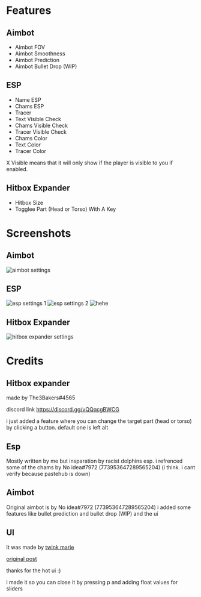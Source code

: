 # Features

## Aimbot

- Aimbot FOV
- Aimbot Smoothness
- Aimbot Prediction
- Aimbot Bullet Drop (WIP)

## ESP

- Name ESP
- Chams ESP
- Tracer
- Text Visible Check
- Chams Visible Check
- Tracer Visible Check
- Chams Color
- Text Color
- Tracer Color

X Visible means that it will only show if the player is visible to you if enabled.

## Hitbox Expander

- Hitbox Size
- Togglee Part (Head or Torso) With A Key

# Screenshots

## Aimbot
![aimbot settings](https://i.imgur.com/KwOxVfS.png)

## ESP
![esp settings 1](https://i.imgur.com/9pVTNvG.png)
![esp settings 2](https://i.imgur.com/9ITMmLE.png)
![hehe](https://i.imgur.com/pyr9yte.png)

## Hitbox Expander
![hitbox expander settings](https://i.imgur.com/koS7FVo.png)
# Credits

## Hitbox expander

made by The3Bakers#4565

discord link https://discord.gg/vQQqcgBWCG

i just added a feature where you can change the target part (head or torso) by clicking a button. default one is left alt

## Esp

Mostly written by me but insparation by racist dolphins esp.
i refrenced some of the chams by No idea#7972 (773953647289565204) (i think. i cant verify because pastehub is down)

## Aimbot

Original aimbot is by No idea#7972 (773953647289565204)
i added some features like bullet prediction and bullet drop (WIP) and the ui

## UI

It was made by [twink marie](https://v3rmillion.net/member.php?action=profile&uid=1078854)

[original post](https://v3rmillion.net/showthread.php?tid=1023761)

thanks for the hot ui :)

i made it so you can close it by pressing p and adding float values for sliders

